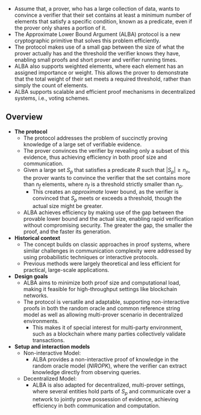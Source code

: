 - Assume that, a prover, who has a large collection of data, wants to convince a verifier that their set contains at least a minimum number of elements that satisfy a specific condition, known as a predicate, even if the prover only shares a portion of it.
- The Approximate Lower Bound Argument (ALBA) protocol is a new cryptographic primitive that solves this problem efficiently.
- The protocol makes use of a small gap between the size of what the prover actually has and the threshold the verifier knows they have, enabling small proofs and short prover and verifier running times.
- ALBA also supports weighted elements, where each element has an assigned importance or weight. This allows the prover to demonstrate that the total weight of their set meets a required threshold, rather than simply the count of elements.
- ALBA supports scalable and efficient proof mechanisms in decentralized systems, i.e., voting schemes.

## Overview
- **The protocol**
    - The protocol addresses the problem of succinctly proving knowledge of a large set of verifiable evidence.
    - The prover convinces the verifier by revealing only a subset of this evidence, thus achieving efficiency in both proof size and communication.
    - Given a large set $S_p$ that satisfies a predicate $R$ such that $|S_p| \geq n_p$, the prover wants to convince the verifier that the set contains more than $n_f$ elements, where $n_f$ is a threshold strictly smaller than $n_p$.
        - This creates an _approximate_ lower bound, as the verifier is convinced that $S_p$ meets or exceeds a threshold, though the actual size might be greater.
    - ALBA achieves efficiency by making use of the gap between the provable lower bound and the actual size, enabling rapid verification without compromising security. The greater the gap, the smaller the proof, and the faster its generation.
- **Historical context**
    - The concept builds on classic approaches in proof systems, where similar challenges in communication complexity were addressed by using probabilistic techniques or interactive protocols.
    - Previous methods were largely theoretical and less efficient for practical, large-scale applications.
- **Design goals**
    - ALBA aims to minimize both proof size and computational load, making it feasible for high-throughput settings like blockchain networks.
    - The protocol is versatile and adaptable, supporting non-interactive proofs in both the random oracle and common reference string model as well as allowing multi-prover scenario in decentralized environments.
        - This makes it of special interest for multi-party environment, such as a blockchain where many parties collectively validate transactions.
- **Setup and interaction models**
    - Non-interactive Model:
        - ALBA provides a non-interactive proof of knowledge in the random oracle model (_NIROPK_), where the verifier can extract knowledge directly from observing queries.
    - Decentralized Model:
        - ALBA is also adapted for decentralized, multi-prover settings, where several entities hold parts of $S_p$ and communicate over a network to jointly prove possession of evidence, achieving efficiency in both communication and computation.
